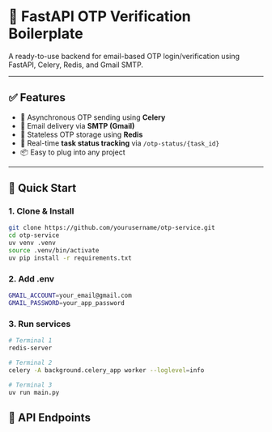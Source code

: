 # 🔐 FastAPI OTP Verification Boilerplate

A ready-to-use backend for email-based OTP login/verification using FastAPI, Celery, Redis, and Gmail SMTP.

---

## ✅ Features

- 🔄 Asynchronous OTP sending using **Celery**
- 📩 Email delivery via **SMTP (Gmail)**
- 🧠 Stateless OTP storage using **Redis**
- 🚦 Real-time **task status tracking** via `/otp-status/{task_id}`
- 📦 Easy to plug into any project

---

## 🚀 Quick Start

### 1. Clone & Install
```bash
git clone https://github.com/yourusername/otp-service.git
cd otp-service
uv venv .venv
source .venv/bin/activate
uv pip install -r requirements.txt
```

### 2. Add .env
```bash
GMAIL_ACCOUNT=your_email@gmail.com
GMAIL_PASSWORD=your_app_password
```

### 3. Run services
```bash
# Terminal 1
redis-server

# Terminal 2
celery -A background.celery_app worker --loglevel=info

# Terminal 3
uv run main.py
```

## 💬 API Endpoints
